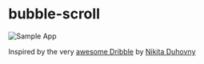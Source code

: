 # bubble-scroll

![Sample App](https://github.com/cdflynn/bubble-scroll/blob/master/sample/img/scroll_sample_gif.gif?raw=true)
              
              
Inspired by the very [awesome Dribble](https://dribbble.com/shots/3300265-Scrolling-microinteraction-in-Contacts) by [Nikita Duhovny](https://dribbble.com/NikitaDuhovny) 
